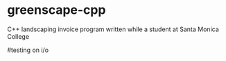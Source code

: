 # greenscape-cpp
C++ landscaping invoice program written while a student at Santa Monica College

#testing on i/o
